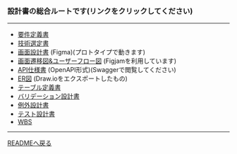 ### 設計書の総合ルートです(リンクをクリックしてください)
***
- [要件定義書](requirement.md)
- [技術選定書](techSelection.md)
- [画面設計書](https://www.figma.com/design/PN0sopRyfthY6Wg1KMYneR/Links?node-id=368-11078&t=dc7rcGu1O78SJach-1) (Figma)(プロトタイプで動きます)
- [画面遷移図&ユーザーフロー図](https://www.figma.com/board/LqQSjrjNWCCRsoZAheK6Tn/%E7%94%BB%E9%9D%A2%E9%81%B7%E7%A7%BB%E5%9B%B3-%E3%83%A6%E3%83%BC%E3%82%B6%E3%83%BC%E3%83%95%E3%83%AD%E3%83%BC%E5%9B%B3?node-id=0-1&t=2EIsgCzSkO5q5X0i-1) (Figjamを利用しています)
- [API仕様書](apidoc.yaml) (OpenAPI形式)(Swaggerで閲覧してください)
- [ER図](er.md) (Draw.ioをエクスポートしたもの)
- [テーブル定義書](https://docs.google.com/spreadsheets/d/1vyCwW82jWa3zWYy8qUCxSUlGTpYzdT77AUk0thhqoto/edit?usp=sharing)
- [バリデーション設計書](https://docs.google.com/spreadsheets/d/1jfh4XFvajT3JjLGytK9GHodsaBh1peIUSf0R0QeJbcE/edit?usp=sharing)
- [例外設計書](https://docs.google.com/spreadsheets/d/1fv8wNNDkx_m9rIiu8QDmGtNwILAYrur8mOtUhFHrNY4/edit?usp=sharing)
- [テスト設計書](https://docs.google.com/spreadsheets/d/1S6HbHadiXYgfojZlGivRoFaMag1ApHLbE4QCj5zj84Q/edit?usp=sharing)
- [WBS](https://docs.google.com/spreadsheets/d/1Smp046Mii5aNEyOWJCYTsivFBipF_zTuo7FdmSGzpXQ/edit?usp=sharing)
***
[READMEへ戻る](../README.md)
